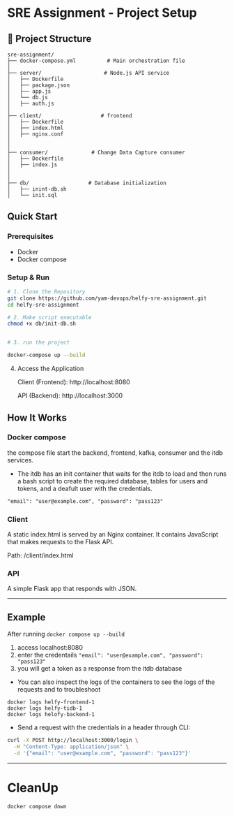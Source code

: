 # SRE Assignment - Project Setup

## 📁 Project Structure
```
sre-assignment/
├── docker-compose.yml          # Main orchestration file
│
├── server/                    # Node.js API service
│   ├── Dockerfile
│   ├── package.json
│   ├── app.js
│   └── db.js
│   ├── auth.js
│
├── client/                   # frontend
│   ├── Dockerfile
│   ├── index.html
│   ├── nginx.conf
│ 
│
├── consumer/              # Change Data Capture consumer
│   ├── Dockerfile
│   ├── index.js
│
│
├── db/                   # Database initialization
│   ├── inint-db.sh
│   └── init.sql
```

##  Quick Start

### Prerequisites
- Docker
- Docker compose

### Setup & Run
```bash
# 1. Clone the Repository
git clone https://github.com/yam-devops/helfy-sre-assignment.git
cd helfy-sre-assignment

# 2. Make script executable
chmod +x db/init-db.sh


# 3. run the project

docker-compose up --build

```
4. Access the Application

    Client (Frontend): http://localhost:8080

    API (Backend): http://localhost:3000

## How It Works

### Docker compose

the compose file start the backend, frontend, kafka, consumer and the itdb services.
- The itdb has an init container that waits for the itdb to load and then runs a bash script to create the required database, tables for users and tokens, and a deafult user with the credentials.
```txt
"email": "user@example.com", "password": "pass123"
```

### Client

A static index.html is served by an Nginx container. It contains JavaScript that makes requests to the Flask API.

Path: /client/index.html

### API

A simple Flask app that responds with JSON.

---


## Example

After running ```docker compose up --build ```
1. access localhost:8080
2. enter the credentails ``` "email": "user@example.com", "password": "pass123" ```
3. you will get a token as a response from the itdb database

- You can also inspect the logs of the containers to see the logs of the requests and to troubleshoot

```
docker logs helfy-frontend-1
docker logs helfy-tidb-1
docker logs helofy-backend-1
```
- Send a request with the credentials in a header through CLI:

```bash
curl -X POST http://localhost:3000/login \
  -H "Content-Type: application/json" \
  -d '{"email": "user@example.com", "password": "pass123"}'

```

---
# CleanUp
```
docker compose down
```



